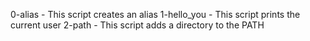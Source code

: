 0-alias - This script creates an alias
1-hello_you - This script prints the current user
2-path - This script adds a directory to the PATH

